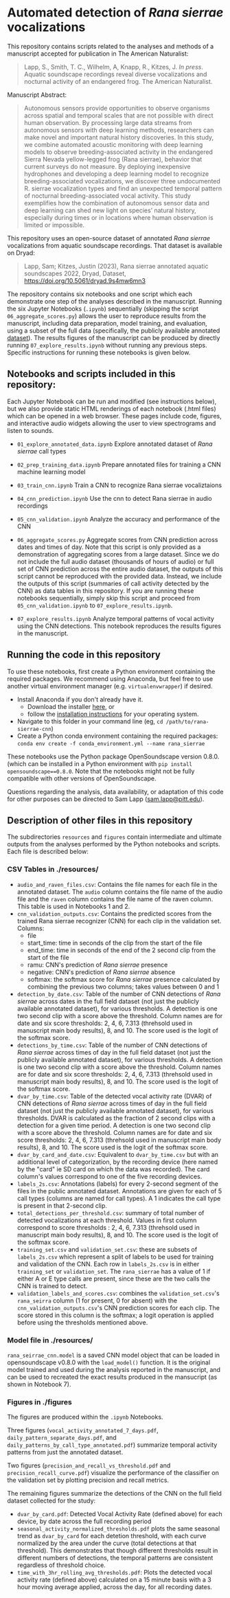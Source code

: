 # Automated detection of _Rana sierrae_ vocalizations

This repository contains scripts related to the analyses and methods of a manuscript accepted for publication in The American Naturalist:

> Lapp, S., Smith, T. C., Wilhelm, A, Knapp, R., Kitzes, J. _In press_. Aquatic soundscape recordings reveal diverse vocalizations and nocturnal activity of an endangered frog. The American Naturalist.

Manuscript Abstract:
> Autonomous sensors provide opportunities to observe organisms across spatial and temporal scales that are not possible with direct human observation. By processing large data streams from autonomous sensors with deep learning methods, researchers can make novel and important natural history discoveries. In this study, we combine automated acoustic monitoring with deep learning models to observe breeding-associated activity in the endangered Sierra Nevada yellow-legged frog (Rana sierrae), behavior that current surveys do not measure. By deploying inexpensive hydrophones and developing a deep learning model to recognize breeding-associated vocalizations, we discover three undocumented R. sierrae vocalization types and find an unexpected temporal pattern of nocturnal breeding-associated vocal activity. This study exemplifies how the combination of autonomous sensor data and deep learning can shed new light on species’ natural history, especially during times or in locations where human observation is limited or impossible.

This repository uses an open-source dataset of annotated _Rana sierrae_ vocalizations from aquatic soundscape recordings. That dataset is available on Dryad: 

> Lapp, Sam; Kitzes, Justin (2023), Rana sierrae annotated aquatic soundscapes 2022, Dryad, Dataset, https://doi.org/10.5061/dryad.9s4mw6mn3

The repository contains six notebooks and one script which each demonstrate one step of the analyses described in the manuscript. Running the six Jupyter Notebooks (`.ipynb`) sequentially (skipping the script `06_aggregate_scores.py`) allows the user to reproduce results from the manuscript, including data preparation, model training, and evaluation, using a subset of the full data (specifically, the publicly available annotated [dataset](https://doi.org/10.5061/dryad.9s4mw6mn3)). The results figures of the manuscript can be produced by directly running `07_explore_results.ipynb` without running any previous steps. Specific instructions for running these notebooks is given below. 

## Notebooks and scripts included in this repository: 

Each Jupyter Notebook can be run and modified (see instructions below), but we also provide static HTML renderings of each notebook (.html files) which can be opened in a web browser. These pages include code, figures, and interactive audio widgets allowing the user to view spectrograms and listen to sounds. 

- `01_explore_annotated_data.ipynb` Explore annotated dataset of _Rana sierrae_ call types

- `02_prep_training_data.ipynb` Prepare annotated files for training a CNN machine learning model

- `03_train_cnn.ipynb` Train a CNN to recognize Rana sierrae vocaliztaions

- `04_cnn_prediction.ipynb` Use the cnn to detect Rana sierrae in audio recordings

- `05_cnn_validation.ipynb` Analyze the accuracy and performance of the CNN

- `06_aggregate_scores.py` Aggregate scores from CNN prediction across dates and times of day. Note that this script is only provided as a demonstration of aggregating scores from a large dataset. Since we do not include the full audio dataset (thousands of hours of audio) or full set of CNN prediction across the entire audio dataset, the outputs of this script cannot be reproduced with the provided data. Instead, we include the outputs of this script (summaries of call activity detected by the CNN) as data tables in this repository. If you are running these notebooks sequentially, simply skip this script and proceed from `05_cnn_validation.ipynb` to `07_explore_results.ipynb`. 

- `07_explore_results.ipynb` Analyze temporal patterns of vocal activity using the CNN detections. This notebook reproduces the results figures in the manuscript. 

## Running the code in this repository

To use these notebooks, first create a Python environment containing the required packages. We recommend using Anaconda, but feel free to use another virtual environment manager (e.g. `virtualenvwrapper`) if desired.

* Install Anaconda if you don't already have it.
   * Download the installer [here](https://www.anaconda.com/products/individual), or
   * follow the [installation instructions](https://docs.anaconda.com/anaconda/install/) for your operating system.
* Navigate to this folder in your command line (eg, `cd /path/to/rana-sierrae-cnn`)
* Create a Python conda environment containing the required packages: `conda env create -f conda_environment.yml --name rana_sierrae`

These notebooks use the Python package OpenSoundscape version 0.8.0. (which can be installed in a Python environment with `pip install opensoundscape==0.8.0`. Note that the notebooks might not be fully compatible with other versions of OpenSoundscape. 

Questions regarding the analysis, data availability, or adaptation of this code for other purposes can be directed to Sam Lapp (sam.lapp@pitt.edu). 


## Description of other files in this repository

The subdirectories `resources` and `figures` contain intermediate and ultimate outputs from the analyses performed by the Python notebooks and scripts. Each file is described below:

### CSV Tables in ./resources/
- `audio_and_raven_files.csv`: Contains the file names for each file in the annotated dataset. The `audio` column contains the file name of the audio file and the `raven` column contains the file name of the raven column. This table is used in Notebooks 1 and 2. 
- `cnn_validation_outputs.csv`: Contains the predicted scores from the trained Rana sierrae recognizer (CNN) for each clip in the validation set. Columns:
   - file
   - start_time: time in seconds of the clip from the start of the file
   - end_time: time in seconds of the end of the 2 second clip from the start of the file
   - ramu: CNN's prediction of _Rana sierrae_ presence
   - negative: CNN's prediction of _Rana sierrae_ absence
   - softmax: the softmax score for _Rana sierrae_ presence calculated by combining the previous two columns; takes values between 0 and 1
- `detection_by_date.csv`: Table of the number of CNN detections of _Rana sierrae_ across dates in the full field dataset (not just the publicly available annotated dataset), for various thresholds. A detection is one two second clip with a score above the threshold. Column names are for date and six score thresholds: 2, 4, 6, 7.313 (threhsold used in manuscript main body results), 8, and 10. The score used is the logit of the softmax score. 
- `detections_by_time.csv`: Table of the number of CNN detections of _Rana sierrae_ across times of day in the full field dataset (not just the publicly available annotated dataset), for various thresholds. A detection is one two second clip with a score above the threshold. Column names are for date and six score thresholds: 2, 4, 6, 7.313 (threhsold used in manuscript main body results), 8, and 10. The score used is the logit of the softmax score. 
- `dvar_by_time.csv`: Table of the detected vocal activity rate (DVAR) of CNN detections of _Rana sierrae_ across times of day in the full field dataset (not just the publicly available annotated dataset), for various thresholds. DVAR is calculated as the fraction of 2 second clips with a detection for a given time period. A detection is one two second clip with a score above the threshold. Column names are for date and six score thresholds: 2, 4, 6, 7.313 (threhsold used in manuscript main body results), 8, and 10. The score used is the logit of the softmax score. 
- `dvar_by_card_and_date.csv`: Equivalent to `dvar_by_time.csv` but with an additional level of categorization, by the recording device (here named by the "card" ie SD card on which the data was recorded). The card column's values correspond to one of the five recording devices. 
- `labels_2s.csv`: Annotations (labels) for every 2-second segment of the files in the public annotated dataset. Annotations are given for each of 5 call types (columns are named for call types). A 1 indicates the call type is present in that 2-second clip. 
- `total_detections_per_threshold.csv`: summary of total number of detected vocalizations at each threshold. Values in first column correspond to score thresholds : 2, 4, 6, 7.313 (threhsold used in manuscript main body results), 8, and 10. The score used is the logit of the softmax score. 
- `training_set.csv` and `validation_set.csv`: these are subsets of `labels_2s.csv` which represent a split of labels to be used for training and validation of the CNN. Each row in `labels_2s.csv` is in either `training_set` or `validation_set`. The `rana_sierrae` has a value of 1 if either A or E type calls are present, since these are the two calls the CNN is trained to detect. 
- `validation_labels_and_scores.csv`: combines the `validation_set.csv`'s `rana_seirra` column (1 for present, 0 for absent) with the `cnn_validation_outputs.csv`'s CNN prediction scores for each clip. The score stored in this column is the softmax; a logit operation is applied before using the thresholds mentioned above. 

### Model file in ./resources/
`rana_seirrae_cnn.model` is a saved CNN model object that can be loaded in opensoundscape v0.8.0 with the `load_model()` function. It is the original model trained and used during the analysis reported in the manuscript, and can be used to recreated the exact results produced in the mansucript (as shown in Notebook 7). 

### Figures in ./figures
The figures are produced within the `.ipynb` Notebooks. 

Three figures (`vocal_activity_annotated_7_days.pdf`, `daily_pattern_separate_days.pdf`, and `daily_patterns_by_call_type_annotated.pdf`) summarize temporal activity patterns from just the annotated dataset. 

Two figures (`precision_and_recall_vs_threshold.pdf` and `precision_recall_curve.pdf`) visualize the performance of the classifier on the validation set by plotting precision and recall metrics. 

The remaining figures summarize the detections of the CNN on the full field dataset collected for the study:
- `dvar_by_card.pdf`: Detected Vocal Activity Rate (defined above) for each device, by date across the full recording period
- `seasonal_activity_normalized_thresholds.pdf` plots the same seasonal trend as `dvar_by_card` for each detetion threshold, with each curve normalized by the area under the curve (total detections at that threshold). This demonstrates that though different thresholds result in different numbers of detections, the temporal patterns are consistent regardless of threshold choice. 
- `time_with_3hr_rolling_avg_thresholds.pdf`: Plots the detected vocal activity rate (defined above) calculated on a 15 minute basis with a 3 hour moving average applied, across the day, for all recording dates. 
